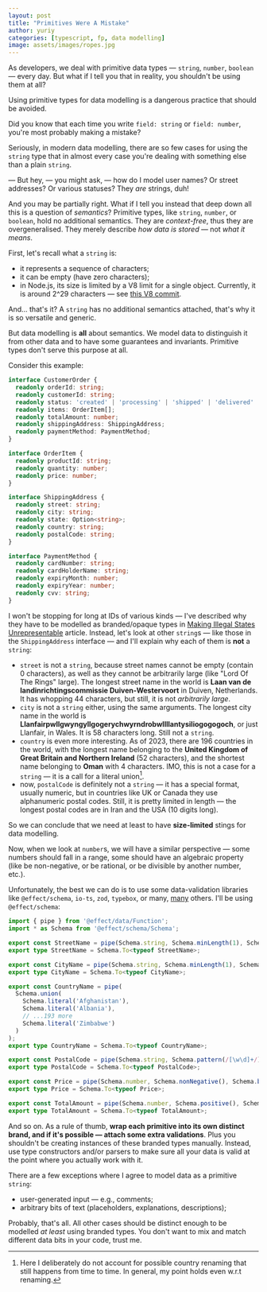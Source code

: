 ```yaml
---
layout: post
title: "Primitives Were A Mistake"
author: yuriy
categories: [typescript, fp, data modelling]
image: assets/images/ropes.jpg
---
```


As developers, we deal with primitive data types — `string`, `number`, `boolean` — every day. But what if I tell you that in reality, you shouldn't be using them at all? 

Using primitive types for data modelling is a dangerous practice that should be avoided.

<!--more-->

Did you know that each time you write `field: string` or `field: number`, you're most probably making a mistake?

Seriously, in modern data modelling, there are so few cases for using the `string` type that in almost every case you're dealing with something else than a plain `string`.

— But hey, — you might ask, — how do I model user names? Or street addresses? Or various statuses? They _are_ strings, duh!

And you may be partially right. What if I tell you instead that deep down all this is a question of _semantics_? Primitive types, like `string`, `number`, or `boolean`, hold no additional semantics. They are _context-free_, thus they are overgeneralised. They merely describe _how data is stored_ — not _what it means_.

First, let's recall what a `string` is:
- it represents a sequence of characters;
- it can be empty (have zero characters);
- in Node.js, its size is limited by a V8 limit for a single object. Currently, it is around 2^29 characters — see [this V8 commit](https://github.com/v8/v8/commit/ea56bf5513d0cbd2a35a9035c5c2996272b8b728).

And... that's it? A `string` has no additional semantics attached, that's why it is so versatile and generic.

But data modelling is **all** about semantics. We model data to distinguish it from other data and to have some guarantees and invariants. Primitive types don't serve this purpose at all.

Consider this example:

```ts
interface CustomerOrder {
  readonly orderId: string;
  readonly customerId: string;
  readonly status: 'created' | 'processing' | 'shipped' | 'delivered' | 'cancelled';
  readonly items: OrderItem[];
  readonly totalAmount: number;
  readonly shippingAddress: ShippingAddress;
  readonly paymentMethod: PaymentMethod;
}

interface OrderItem {
  readonly productId: string;
  readonly quantity: number;
  readonly price: number;
}

interface ShippingAddress {
  readonly street: string;
  readonly city: string;
  readonly state: Option<string>;
  readonly country: string;
  readonly postalCode: string;
}

interface PaymentMethod {
  readonly cardNumber: string;
  readonly cardHolderName: string;
  readonly expiryMonth: number;
  readonly expiryYear: number;
  readonly cvv: string;
}
```

I won't be stopping for long at IDs of various kinds — I've described why they have to be modelled as branded/opaque types in [Making Illegal States Unrepresentable](https://ybogomolov.me/making-illegal-states-unrepresentable) article. Instead, let's look at other `string`s — like those in the `ShippingAddress` interface — and I'll explain why each of them is **not** a `string`:
- `street` is not a `string`, because street names cannot be empty (contain 0 characters), as well as they cannot be arbitrarily large (like "Lord Of The Rings" large). The longest street name in the world is **Laan van de landinrichtingscommissie Duiven-Westervoort** in Duiven, Netherlands. It has whopping 44 characters, but still, it is not _arbitrarily large_.
- `city` is not a `string` either, using the same arguments. The longest city name in the world is **Llanfairpwllgwyngyllgogerychwyrndrobwllllantysiliogogogoch**, or just Llanfair, in Wales. It is 58 characters long. Still not a `string`.
- `country` is even more interesting. As of 2023, there are 196 countries in the world, with the longest name belonging to the **United Kingdom of Great Britain and Northern Ireland** (52 characters), and the shortest name belonging to **Oman** with 4 characters. IMO, this is not a case for a `string` — it is a call for a literal union[^1].
- now, `postalCode` is definitely not a `string` — it has a special format, usually numeric, but in countries like UK or Canada they use alphanumeric postal codes. Still, it is pretty limited in length — the longest postal codes are in Iran and the USA (10 digits long).

So we can conclude that we need at least to have **size-limited** stings for data modelling.

Now, when we look at `number`s, we will have a similar perspective — some numbers should fall in a range, some should have an algebraic property (like be non-negative, or be rational, or be divisible by another number, etc.).

Unfortunately, the best we can do is to use some data-validation libraries like `@effect/schema`, `io-ts`, `zod`, `typebox`, or many, [many](https://github.com/akutruff/typescript-needs-types) others. I'll be using `@effect/schema`:

```ts
import { pipe } from '@effect/data/Function';
import * as Schema from '@effect/schema/Schema';

export const StreetName = pipe(Schema.string, Schema.minLength(1), Schema.maxLength(44), Schema.brand('StreetName'));
export type StreetName = Schema.To<typeof StreetName>;

export const CityName = pipe(Schema.string, Schema.minLength(1), Schema.maxLength(58), Schema.brand('CityName'));
export type CityName = Schema.To<typeof CityName>;

export const CountryName = pipe(
  Schema.union(
    Schema.literal('Afghanistan'),
    Schema.literal('Albania'),
    // ...193 more
    Schema.literal('Zimbabwe')
  )
);
export type CountryName = Schema.To<typeof CountryName>;

export const PostalCode = pipe(Schema.string, Schema.pattern(/[\w\d]+/), Schema.brand('PostalCode'));
export type PostalCode = Schema.To<typeof PostalCode>;

export const Price = pipe(Schema.number, Schema.nonNegative(), Schema.brand('Price'));
export type Price = Schema.To<typeof Price>;

export const TotalAmount = pipe(Schema.number, Schema.positive(), Schema.brand('TotalAmount'));
export type TotalAmount = Schema.To<typeof TotalAmount>;
```

And so on. As a rule of thumb, **wrap each primitive into its own distinct brand, and if it's possible — attach some extra validations**. Plus you shouldn't be creating instances of these branded types manually. Instead, use type constructors and/or parsers to make sure all your data is valid at the point where you actually work with it.

There are a few exceptions where I agree to model data as a primitive `string`:
- user-generated input — e.g., comments;
- arbitrary bits of text (placeholders, explanations, descriptions);

Probably, that's all. All other cases should be distinct enough to be modelled _at least_ using branded types. You don't want to mix and match different data bits in your code, trust me.

[^1]: Here I deliberately do not account for possible country renaming that still happens from time to time. In general, my point holds even w.r.t renaming.